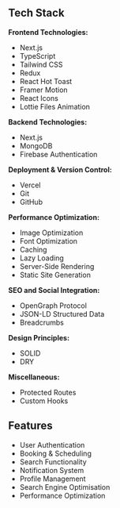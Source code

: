 ## Tech Stack

**Frontend Technologies:**

- Next.js
- TypeScript
- Tailwind CSS
- Redux
- React Hot Toast
- Framer Motion
- React Icons
- Lottie Files Animation

**Backend Technologies:**

- Next.js
- MongoDB
- Firebase Authentication

**Deployment & Version Control:**

- Vercel
- Git
- GitHub

**Performance Optimization:**

- Image Optimization
- Font Optimization
- Caching
- Lazy Loading
- Server-Side Rendering
- Static Site Generation

**SEO and Social Integration:**

- OpenGraph Protocol
- JSON-LD Structured Data
- Breadcrumbs

**Design Principles:**

- SOLID
- DRY

**Miscellaneous:**

- Protected Routes
- Custom Hooks

## Features

- User Authentication
- Booking & Scheduling
- Search Functionality
- Notification System
- Profile Management
- Search Engine Optimisation
- Performance Optimization
